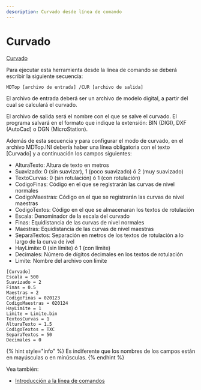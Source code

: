```yaml
---
description: Curvado desde línea de comando
---
```


# Curvado

[Curvado](../como.../untitled-219.md)

Para ejecutar esta herramienta desde la línea de comando se deberá escribir la siguiente secuencia:

```text
MDTop [archivo de entrada] /CUR [archivo de salida]
```

El archivo de entrada deberá ser un archivo de modelo digital, a partir del cual se calculará el curvado.

El archivo de salida será el nombre con el que se salve el curvado. El programa salvará en el formato que indique la extensión: BIN \(DIGI\), DXF \(AutoCad\) o DGN \(MicroStation\).

Además de esta secuencia y para configurar el modo de curvado, en el archivo MDTop.INI debería haber una línea obligatoria con el texto \[Curvado\] y a continuación los campos siguientes:

* AlturaTexto: Altura de texto en metros
* Suavizado: 0 \(sin suavizar\), 1 \(poco suavizado\) ó 2 \(muy suavizado\)
* TextoCurvas: 0 \(sin rotulación\) ó 1 \(con rotulación\)
* CodigoFinas: Código en el que se registrarán las curvas de nivel normales
* CodigoMaestras: Código en el que se registrarán las curvas de nivel maestras
* CodigoTextos: Código en el que se almacenaran los textos de rotulación
* Escala: Denominador de la escala del curvado
* Finas: Equidistancia de las curvas de nivel normales
* Maestras: Equidistancia de las curvas de nivel maestras
* SeparaTextos: Separación en metros de los textos de rotulación a lo largo de la curva de ivel
* HayLimite: 0 \(sin límite\) ó 1 \(con límite\)
* Decimales: Número de dígitos decimales en los textos de rotulación
* Limite: Nombre del archivo con límite

```text
[Curvado]
Escala = 500
Suavizado = 2
Finas = 0.5
Maestras = 2
CodigoFinas = 020123
CodigoMaestras = 020124
HayLimite = 1
Limite = Limite.bin
TextosCurvas = 1
AlturaTexto = 1.5
CodigoTextos = TXC
SeparaTextos = 50
Decimales = 0
```

{% hint style="info" %}
Es indiferente que los nombres de los campos están en mayúsculas o en minúsculas.
{% endhint %}

Vea también:

* [Introducción a la línea de comandos](./)

